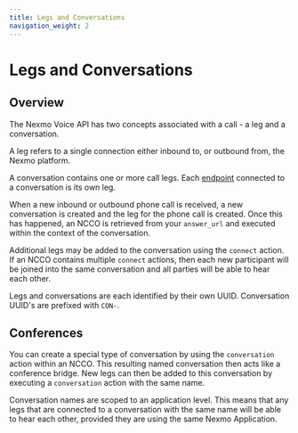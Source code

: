 ```yaml
---
title: Legs and Conversations
navigation_weight: 2
---
```


# Legs and Conversations

## Overview

The Nexmo Voice API has two concepts associated with a call - a leg and a conversation.

A leg refers to a single connection either inbound to, or outbound from, the Nexmo platform.

A conversation contains one or more call legs. Each [endpoint](/voice/voice-api/guides/endpoints) connected to a conversation is its own leg.

When a new inbound or outbound phone call is received, a new conversation is created and the leg for the phone call is created. Once this has happened, an NCCO is retrieved from your `answer_url` and executed within the context of the conversation.

Additional legs may be added to the conversation using the `connect` action. If an NCCO contains multiple `connect` actions, then each new participant will be joined into the same conversation and all parties will be able to hear each other.

Legs and conversations are each identified by their own UUID. Conversation UUID's are prefixed with `CON-`.

## Conferences

You can create a special type of conversation by using the `conversation` action within an NCCO. This resulting named conversation then acts like a conference bridge. New legs can then be added to this conversation by executing a `conversation` action with the same name.

Conversation names are scoped to an application level. This means that any legs that are connected to a conversation with the same name will be able to hear each other, provided they are using the same Nexmo Application.
